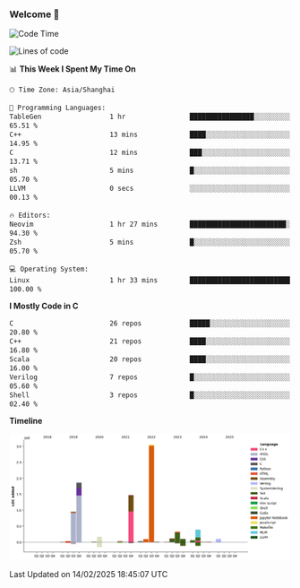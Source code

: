 ### Welcome 👋

<!--START_SECTION:waka-->
![Code Time](http://img.shields.io/badge/Code%20Time-1%2C823%20hrs%2044%20mins-blue)

![Lines of code](https://img.shields.io/badge/From%20Hello%20World%20I%27ve%20Written-8.8%20million%20lines%20of%20code-blue)

📊 **This Week I Spent My Time On** 

```text
🕑︎ Time Zone: Asia/Shanghai

💬 Programming Languages: 
TableGen                 1 hr                ████████████████░░░░░░░░░   65.51 % 
C++                      13 mins             ████░░░░░░░░░░░░░░░░░░░░░   14.95 % 
C                        12 mins             ███░░░░░░░░░░░░░░░░░░░░░░   13.71 % 
sh                       5 mins              █░░░░░░░░░░░░░░░░░░░░░░░░   05.70 % 
LLVM                     0 secs              ░░░░░░░░░░░░░░░░░░░░░░░░░   00.13 % 

🔥 Editors: 
Neovim                   1 hr 27 mins        ████████████████████████░   94.30 % 
Zsh                      5 mins              █░░░░░░░░░░░░░░░░░░░░░░░░   05.70 % 

💻 Operating System: 
Linux                    1 hr 33 mins        █████████████████████████   100.00 % 
```

**I Mostly Code in C** 

```text
C                        26 repos            █████░░░░░░░░░░░░░░░░░░░░   20.80 % 
C++                      21 repos            ████░░░░░░░░░░░░░░░░░░░░░   16.80 % 
Scala                    20 repos            ████░░░░░░░░░░░░░░░░░░░░░   16.00 % 
Verilog                  7 repos             █░░░░░░░░░░░░░░░░░░░░░░░░   05.60 % 
Shell                    3 repos             █░░░░░░░░░░░░░░░░░░░░░░░░   02.40 % 
```



**Timeline**

![Lines of Code chart](https://raw.githubusercontent.com/Bohan-hu/Bohan-hu/master/assets/bar_graph.png)


 Last Updated on 14/02/2025 18:45:07 UTC
<!--END_SECTION:waka-->




